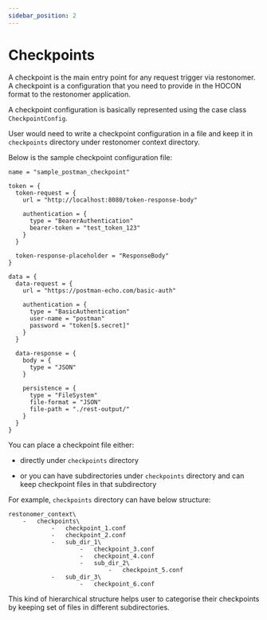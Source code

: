 ```yaml
---
sidebar_position: 2
---
```


# Checkpoints

A checkpoint is the main entry point for any request trigger via restonomer.
A checkpoint is a configuration that you need to provide in the HOCON format to the restonomer application.

A checkpoint configuration is basically represented using the case class `CheckpointConfig`.

User would need to write a checkpoint configuration in a file and keep it in `checkpoints` directory under restonomer context directory.

Below is the sample checkpoint configuration file:

```hocon
name = "sample_postman_checkpoint"

token = {
  token-request = {
    url = "http://localhost:8080/token-response-body"

    authentication = {
      type = "BearerAuthentication"
      bearer-token = "test_token_123"
    }
  }

  token-response-placeholder = "ResponseBody"
}

data = {
  data-request = {
    url = "https://postman-echo.com/basic-auth"

    authentication = {
      type = "BasicAuthentication"
      user-name = "postman"
      password = "token[$.secret]"
    }
  }

  data-response = {
    body = {
      type = "JSON"
    }

    persistence = {
      type = "FileSystem"
      file-format = "JSON"
      file-path = "./rest-output/"
    }
  }
}
```

You can place a checkpoint file either:

* directly under `checkpoints` directory

* or you can have subdirectories under `checkpoints` directory and can keep checkpoint files in that subdirectory

For example, `checkpoints` directory can have below structure:

```text
restonomer_context\
    -   checkpoints\
            -   checkpoint_1.conf
            -   checkpoint_2.conf
            -   sub_dir_1\
                    -   checkpoint_3.conf
                    -   checkpoint_4.conf
                    -   sub_dir_2\
                            -   checkpoint_5.conf
            -   sub_dir_3\
                    -   checkpoint_6.conf
```

This kind of hierarchical structure helps user to categorise their checkpoints by keeping set of files in different subdirectories.
